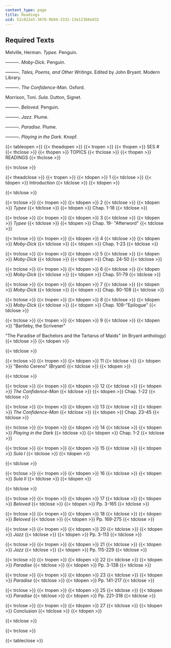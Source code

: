 ```yaml
---
content_type: page
title: Readings
uid: 52c022e5-3676-9b94-3332-13e12366ed32
---
```


Required Texts
--------------

Melville, Herman. _Typee._ Penguin.

———. _Moby-Dick._ Penguin.

———. _Tales, Poems, and Other Writings._ Edited by John Bryant. Modern Library.

———. _The Confidence-Man._ Oxford.

Morrison, Toni. _Sula._ Dutton, Signet.

———. _Beloved._ Penguin.

———. _Jazz._ Plume.

———. _Paradise._ Plume.

———. _Playing in the Dark._ Knopf.

{{< tableopen >}}
{{< theadopen >}}
{{< tropen >}}
{{< thopen >}}
SES #
{{< thclose >}}
{{< thopen >}}
TOPICS
{{< thclose >}}
{{< thopen >}}
READINGS
{{< thclose >}}

{{< trclose >}}

{{< theadclose >}}
{{< tropen >}}
{{< tdopen >}}
1
{{< tdclose >}}
{{< tdopen >}}
Introduction
{{< tdclose >}}
{{< tdopen >}}

{{< tdclose >}}

{{< trclose >}}
{{< tropen >}}
{{< tdopen >}}
2
{{< tdclose >}}
{{< tdopen >}}
_Typee_
{{< tdclose >}}
{{< tdopen >}}
Chap. 1-18
{{< tdclose >}}

{{< trclose >}}
{{< tropen >}}
{{< tdopen >}}
3
{{< tdclose >}}
{{< tdopen >}}
_Typee_
{{< tdclose >}}
{{< tdopen >}}
Chap. 19- "Afterword"
{{< tdclose >}}

{{< trclose >}}
{{< tropen >}}
{{< tdopen >}}
4
{{< tdclose >}}
{{< tdopen >}}
_Moby-Dick_
{{< tdclose >}}
{{< tdopen >}}
Chap. 1-23
{{< tdclose >}}

{{< trclose >}}
{{< tropen >}}
{{< tdopen >}}
5
{{< tdclose >}}
{{< tdopen >}}
_Moby-Dick_
{{< tdclose >}}
{{< tdopen >}}
Chap. 24-50
{{< tdclose >}}

{{< trclose >}}
{{< tropen >}}
{{< tdopen >}}
6
{{< tdclose >}}
{{< tdopen >}}
_Moby-Dick_
{{< tdclose >}}
{{< tdopen >}}
Chap. 51-79
{{< tdclose >}}

{{< trclose >}}
{{< tropen >}}
{{< tdopen >}}
7
{{< tdclose >}}
{{< tdopen >}}
_Moby-Dick_
{{< tdclose >}}
{{< tdopen >}}
Chap. 80-108
{{< tdclose >}}

{{< trclose >}}
{{< tropen >}}
{{< tdopen >}}
8
{{< tdclose >}}
{{< tdopen >}}
_Moby-Dick_
{{< tdclose >}}
{{< tdopen >}}
Chap. 109-"Epilogue"
{{< tdclose >}}

{{< trclose >}}
{{< tropen >}}
{{< tdopen >}}
9
{{< tdclose >}}
{{< tdopen >}}
"Bartleby, the Scrivener"  
  
"The Paradise of Bachelors and the Tartarus of Maids" (in Bryant anthology)
{{< tdclose >}}
{{< tdopen >}}

{{< tdclose >}}

{{< trclose >}}
{{< tropen >}}
{{< tdopen >}}
11
{{< tdclose >}}
{{< tdopen >}}
"Benito Cereno" (Bryant)
{{< tdclose >}}
{{< tdopen >}}

{{< tdclose >}}

{{< trclose >}}
{{< tropen >}}
{{< tdopen >}}
12
{{< tdclose >}}
{{< tdopen >}}
_The Confidence-Man_
{{< tdclose >}}
{{< tdopen >}}
Chap. 1-22
{{< tdclose >}}

{{< trclose >}}
{{< tropen >}}
{{< tdopen >}}
13
{{< tdclose >}}
{{< tdopen >}}
_The Confidence-Man_
{{< tdclose >}}
{{< tdopen >}}
Chap. 23-45
{{< tdclose >}}

{{< trclose >}}
{{< tropen >}}
{{< tdopen >}}
14
{{< tdclose >}}
{{< tdopen >}}
_Playing in the Dark_
{{< tdclose >}}
{{< tdopen >}}
Chap. 1-2
{{< tdclose >}}

{{< trclose >}}
{{< tropen >}}
{{< tdopen >}}
15
{{< tdclose >}}
{{< tdopen >}}
_Sula I_
{{< tdclose >}}
{{< tdopen >}}

{{< tdclose >}}

{{< trclose >}}
{{< tropen >}}
{{< tdopen >}}
16
{{< tdclose >}}
{{< tdopen >}}
_Sula II_
{{< tdclose >}}
{{< tdopen >}}

{{< tdclose >}}

{{< trclose >}}
{{< tropen >}}
{{< tdopen >}}
17
{{< tdclose >}}
{{< tdopen >}}
_Beloved_
{{< tdclose >}}
{{< tdopen >}}
Pp. 3-165
{{< tdclose >}}

{{< trclose >}}
{{< tropen >}}
{{< tdopen >}}
18
{{< tdclose >}}
{{< tdopen >}}
_Beloved_
{{< tdclose >}}
{{< tdopen >}}
Pp. 169-275
{{< tdclose >}}

{{< trclose >}}
{{< tropen >}}
{{< tdopen >}}
20
{{< tdclose >}}
{{< tdopen >}}
_Jazz_
{{< tdclose >}}
{{< tdopen >}}
Pp. 3-113
{{< tdclose >}}

{{< trclose >}}
{{< tropen >}}
{{< tdopen >}}
21
{{< tdclose >}}
{{< tdopen >}}
_Jazz_
{{< tdclose >}}
{{< tdopen >}}
Pp. 115-229
{{< tdclose >}}

{{< trclose >}}
{{< tropen >}}
{{< tdopen >}}
22
{{< tdclose >}}
{{< tdopen >}}
_Paradise_
{{< tdclose >}}
{{< tdopen >}}
Pp. 3-138
{{< tdclose >}}

{{< trclose >}}
{{< tropen >}}
{{< tdopen >}}
23
{{< tdclose >}}
{{< tdopen >}}
_Paradise_
{{< tdclose >}}
{{< tdopen >}}
Pp. 141-217
{{< tdclose >}}

{{< trclose >}}
{{< tropen >}}
{{< tdopen >}}
25
{{< tdclose >}}
{{< tdopen >}}
_Paradise_
{{< tdclose >}}
{{< tdopen >}}
Pp. 221-318
{{< tdclose >}}

{{< trclose >}}
{{< tropen >}}
{{< tdopen >}}
27
{{< tdclose >}}
{{< tdopen >}}
Conclusion
{{< tdclose >}}
{{< tdopen >}}

{{< tdclose >}}

{{< trclose >}}

{{< tableclose >}}